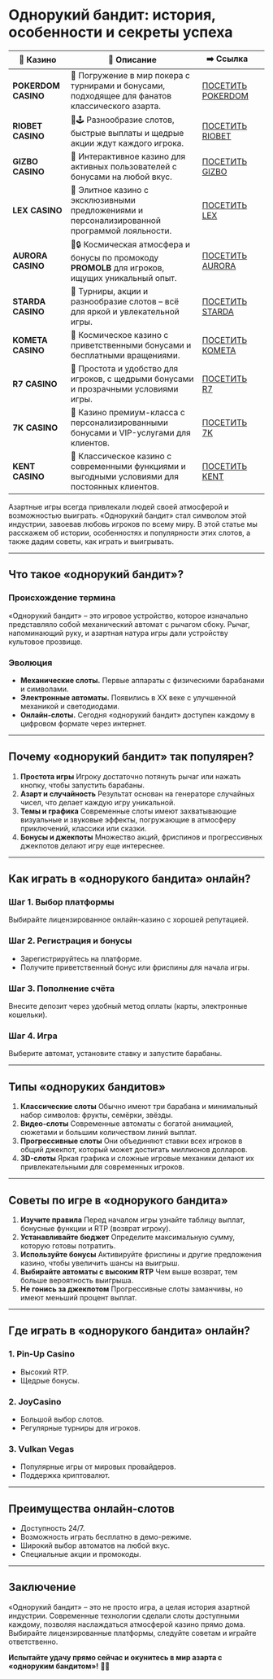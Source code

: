 # Однорукий бандит: история, особенности и секреты успеха
| 🎰 Казино           | 📜 Описание                                                                                       | ➡️ Ссылка                                                                                          |   |
| ------------------- | ------------------------------------------------------------------------------------------------- | -------------------------------------------------------------------------------------------------- | - |
| **POKERDOM CASINO** | 🎲 Погружение в мир покера с турнирами и бонусами, подходящее для фанатов классического азарта.   | [ПОСЕТИТЬ POKERDOM](https://brandplay.link/FwVc4f)                                                 |   |
| **RIOBET CASINO**   | 🌟🕹️ Разнообразие слотов, быстрые выплаты и щедрые акции ждут каждого игрока.                    | [ПОСЕТИТЬ RIOBET](https://brandplay.link/TnjsxFvH)                                                 |   |
| **GIZBO CASINO**    | 🚀 Интерактивное казино для активных пользователей с бонусами на любой вкус.                      | [ПОСЕТИТЬ GIZBO](https://brandplay.link/rvzLrVLp)                                                  |   |
| **LEX CASINO**      | 🎰 Элитное казино с эксклюзивными предложениями и персонализированной программой лояльности.      | [ПОСЕТИТЬ LEX](https://brandplay.link/VMqNXPFs)                                                    |   |
| **AURORA CASINO**   | 🌌🔒 Космическая атмосфера и бонусы по промокоду **PROMOLB** для игроков, ищущих уникальный опыт. | [ПОСЕТИТЬ AURORA](https://10trafic-stat2.com/click/668546556bcc6313411604bc/6766/13031/subaccount) |   |
| **STARDA CASINO**   | 🌠 Турниры, акции и разнообразие слотов – всё для яркой и увлекательной игры.                     | [ПОСЕТИТЬ STARDA](https://brandplay.link/HDcDrxLk)                                                 |   |
| **KOMETA CASINO**   | 💫 Космическое казино с приветственными бонусами и бесплатными вращениями.                        | [ПОСЕТИТЬ KOMETA](https://brandplay.link/jHzFFYGv)                                                 |   |
| **R7 CASINO**       | 🎯 Простота и удобство для игроков, с щедрыми бонусами и прозрачными условиями игры.              | [ПОСЕТИТЬ R7](https://brandplay.link/dByFXP7h)                                                     |   |
| **7K CASINO**       | 💎 Казино премиум-класса с персонализированными бонусами и VIP-услугами для клиентов.             | [ПОСЕТИТЬ 7K](https://brandplay.link/dd46bNgD)                                                     |   |
| **KENT CASINO**     | 🎲 Классическое казино с современными функциями и выгодными условиями для постоянных клиентов.    | [ПОСЕТИТЬ KENT](https://brandplay.link/XRH1g6Vb)                                                   |   |

Азартные игры всегда привлекали людей своей атмосферой и возможностью выиграть. «Однорукий бандит» стал символом этой индустрии, завоевав любовь игроков по всему миру. В этой статье мы расскажем об истории, особенностях и популярности этих слотов, а также дадим советы, как играть и выигрывать.

***

## Что такое «однорукий бандит»?

### Происхождение термина

«Однорукий бандит» – это игровое устройство, которое изначально представляло собой механический автомат с рычагом сбоку. Рычаг, напоминающий руку, и азартная натура игры дали устройству культовое прозвище.

### Эволюция

* **Механические слоты.** Первые аппараты с физическими барабанами и символами.
* **Электронные автоматы.** Появились в XX веке с улучшенной механикой и светодиодами.
* **Онлайн-слоты.** Сегодня «однорукий бандит» доступен каждому в цифровом формате через интернет.

***

## Почему «однорукий бандит» так популярен?

1. **Простота игры**
   Игроку достаточно потянуть рычаг или нажать кнопку, чтобы запустить барабаны.
2. **Азарт и случайность**
   Результат основан на генераторе случайных чисел, что делает каждую игру уникальной.
3. **Темы и графика**
   Современные слоты имеют захватывающие визуальные и звуковые эффекты, погружающие в атмосферу приключений, классики или сказки.
4. **Бонусы и джекпоты**
   Множество акций, фриспинов и прогрессивных джекпотов делают игру еще интереснее.

***

## Как играть в «однорукого бандита» онлайн?

### Шаг 1. Выбор платформы

Выбирайте лицензированное онлайн-казино с хорошей репутацией.

### Шаг 2. Регистрация и бонусы

* Зарегистрируйтесь на платформе.
* Получите приветственный бонус или фриспины для начала игры.

### Шаг 3. Пополнение счёта

Внесите депозит через удобный метод оплаты (карты, электронные кошельки).

### Шаг 4. Игра

Выберите автомат, установите ставку и запустите барабаны.

***

## Типы «одноруких бандитов»

1. **Классические слоты**
   Обычно имеют три барабана и минимальный набор символов: фрукты, семёрки, звёзды.
2. **Видео-слоты**
   Современные автоматы с богатой анимацией, сюжетами и большим количеством линий выплат.
3. **Прогрессивные слоты**
   Они объединяют ставки всех игроков в общий джекпот, который может достигать миллионов долларов.
4. **3D-слоты**
   Яркая графика и сложные игровые механики делают их привлекательными для современных игроков.

***

## Советы по игре в «однорукого бандита»

1. **Изучите правила**
   Перед началом игры узнайте таблицу выплат, бонусные функции и RTP (возврат игроку).
2. **Устанавливайте бюджет**
   Определите максимальную сумму, которую готовы потратить.
3. **Используйте бонусы**
   Активируйте фриспины и другие предложения казино, чтобы увеличить шансы на выигрыш.
4. **Выбирайте автоматы с высоким RTP**
   Чем выше возврат, тем больше вероятность выигрыша.
5. **Не гонись за джекпотом**
   Прогрессивные слоты заманчивы, но имеют меньший процент выплат.

***

## Где играть в «однорукого бандита» онлайн?

### **1. Pin-Up Casino**

* Высокий RTP.
* Щедрые бонусы.

### **2. JoyCasino**

* Большой выбор слотов.
* Регулярные турниры для игроков.

### **3. Vulkan Vegas**

* Популярные игры от мировых провайдеров.
* Поддержка криптовалют.

***

## Преимущества онлайн-слотов

* Доступность 24/7.
* Возможность играть бесплатно в демо-режиме.
* Широкий выбор автоматов на любой вкус.
* Специальные акции и промокоды.

***

## Заключение

«Однорукий бандит» – это не просто игра, а целая история азартной индустрии. Современные технологии сделали слоты доступными каждому, позволяя наслаждаться атмосферой казино прямо дома. Выбирайте лицензированные платформы, следуйте советам и играйте ответственно.

**Испытайте удачу прямо сейчас и окунитесь в мир азарта с «одноруким бандитом»!** 🎰✨
